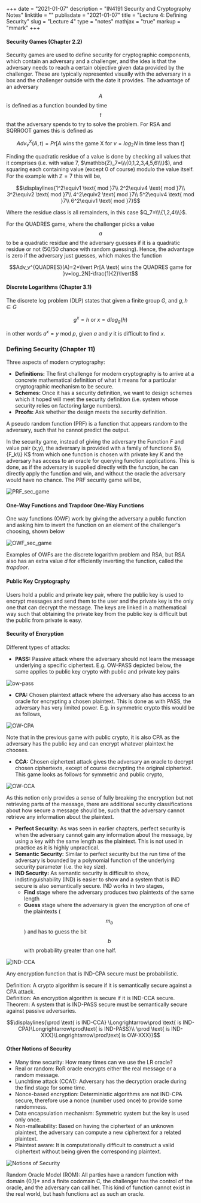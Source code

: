 +++
date = "2021-01-07"
description = "IN4191 Security and Cryptography Notes"
linktitle = ""
publisdate = "2021-01-07"
title = "Lecture 4: Defining Security"
slug = "Lecture 4"
type = "notes"
mathjax = "true"
markup = "mmark"
+++

#### Security Games (Chapter 2.2)

Security games are used to define security for cryptographic components, which contain an adversary and a challenger, and the idea is that the adversary needs to reach a certain objective given data provided by the challenger. These are typically represented visually with the adversary in a box and the challenger outside with the date it provides. The advantage of an adversary $$A$$ is defined as a function bounded by time $$t$$ that the adversary spends to try to solve the problem. For RSA and SQRROOT games this is defined as

$$Adv_v^X(A,t)=Pr[A \text{ wins the game X for }v=log_2N \text{ in time less than }t]$$

Finding the quadratic residue of a value is done by checking all values that it comprises (i.e. with value 7, $\mathbb{Z}_7=\\\{0,1,2,3,4,5,6\\\}$), and squaring each containing value (except 0 of course) modulo the value itself. For the example with $\mathbb{Z}=7$ this will be,

$$\displaylines{1^2\equiv1 \text{ mod }7\\
2^2\equiv4 \text{ mod }7\\
3^2\equiv2 \text{ mod }7\\
4^2\equiv2 \text{ mod }7\\
5^2\equiv4 \text{ mod }7\\
6^2\equiv1 \text{ mod }7}$$

Where the residue class is all remainders, in this case $Q_7=\\\{1,2,4\\\}$.

For the QUADRES game, where the challenger picks a value $$a$$ to be a quadratic residue and the adversary guesses if it is a quadratic residue or not (50/50 chance with random guessing). Hence, the advantage is zero if the adversary just guesses, which makes the function

$$Adv_v^{QUADRES}(A)=2*\lvert Pr[A \text{ wins the QUADRES game for }v=log_2N]-\frac{1}{2}\lvert$$

#### Discrete Logarithms (Chapter 3.1)

The discrete log problem (DLP) states that given a finite group $G$, and $g,h \in G$

$$g^x=h\text{ or }x=dlog_g(h)$$

in other words $a^x=y\text{ mod }p$, given $a$ and $y$ it is difficult to find $x$.

### Defining Security (Chapter 11)

Three aspects of modern cryptography:

- **Definitions:** The first challenge for modern cryptography is to arrive at a concrete mathematical definition of what it means for a particular cryptographic mechanism to be secure.
- **Schemes:** Once it has a security definition, we want to design schemes which it hoped will meet the security definition (i.e. system whose security relies on factoring large numbers).
- **Proofs:** Ask whether the design meets the security definition.

A pseudo random function (PRF) is a function that appears random to the adversary, such that he cannot predict the output.

In the security game, instead of giving the adversary the Function $F$ and value pair (x,y), the adversary is provided with a family of functions $\\{F_k\\} K$ from which one function is chosen with private key $K$ and the adversary has access to an oracle for querying function applications. This is done, as if the adversary is supplied directly with the function, he can directly apply the function and win, and without the oracle the adversary would have no chance. The PRF security game will be,

![PRF_sec_game](/images/IN4191/PRF_sec_game.png)

#### One-Way Functions and Trapdoor One-Way Functions

One way functions (OWF) work by giving the adversary a public function and asking him to invert the function on an element of the challenger's choosing, shown below

![OWF_sec_game](/images/IN4191/OWF_sec_game.png)

Examples of OWFs are the discrete logarithm problem and RSA, but RSA also has an extra value $d$ for efficiently inverting the function, called the _trapdoor_.

#### Public Key Cryptography

Users hold a public and private key pair, where the public key is used to encrypt messages and send them to the user and the private key is the only one that can decrypt the message. The keys are linked in a mathematical way such that obtaining the private key from the public key is difficult but the public from private is easy.

#### Security of Encryption

Different types of attacks:

- **PASS:** Passive attack where the adversary should not learn the message underlying a specific ciphertext. E.g. OW-PASS depicted below, the same applies to public key crypto with public and private key pairs

![ow-pass](/images/IN4191/OW_PASS.png)

- **CPA:** Chosen plaintext attack where the adversary also has access to an oracle for encrypting a chosen plaintext. This is done as with PASS, the adversary has very limited power.
E.g. in symmetric crypto this would be as follows,

![OW-CPA](/images/IN4191/OW_CPA.png)

Note that in the previous game with public crypto, it is also CPA as the adversary has the public key and can encrypt whatever plaintext he chooses.

- **CCA:** Chosen ciphertext attack gives the adversary an oracle to decrypt chosen ciphertexts, except of course decrypting the original ciphertext. This game looks as follows for symmetric and public crypto,

![OW-CCA](/images/IN4191/OW-CCA.png)

As this notion only provides a sense of fully breaking the encryption but not retrieving parts of the message, there are additional security classifications about how secure a message should be, such that the adversary cannot retrieve any information about the plaintext.

- **Perfect Security:** As was seen in earlier chapters, perfect security is when the adversary cannot gain any information about the message, by using a key with the same length as the plaintext. This is not used in practice as it is highly unpractical.
- **Semantic Security:** Similar to perfect security but the run time of the adversary is bounded by a polynomial function of the underlying security parameter (i.e. the key size).
- **IND Security:** As semantic security is difficult to show, indistinguishability (IND) is easier to show and a system that is IND secure is also semantically secure. IND works in two stages,
  - **Find** stage where the adversary produces two plaintexts of the same length
  - **Guess** stage where the adversary is given the encryption of one of the plaintexts ($$m_b$$) and has to guess the bit $$b$$ with probability greater than one half.

![IND-CCA](/images/IN4191/IND-CCA.png)

Any encryption function that is IND-CPA secure must be probabilistic.

Definition: A crypto algorithm is secure if it is semantically secure against a CPA attack.  
Definition: An encryption algorithm is secure if it is IND-CCA secure.  
Theorem: A system that is IND-PASS secure must be semantically secure against passive adversaries.

$$\displaylines{\prod \text{ is IND-CCA} \Longrightarrow\prod \text{ is IND-CPA}\Longrightarrow\prod\text{ is IND-PASS}\\ \prod \text{ is IND-XXX}\Longrightarrow\prod\text{ is OW-XXX}}$$

#### Other Notions of Security

- Many time security: How many times can we use the LR oracle?
- Real or random: RoR oracle encrypts either the real message or a random message.
- Lunchtime attack (CCA1): Adversary has the decryption oracle during the find stage for some time.
- Nonce-based encryption: Deterministic algorithms are not IND-CPA secure, therefore use a nonce (number used once) to provide some randomness.
- Data encapsulation mechanism: Symmetric system but the key is used only once.
- Non-malleability: Based on having the ciphertext of an unknown plaintext, the adversary can compute a new ciphertext for a related plaintext.
- Plaintext aware: It is computationally difficult to construct a valid ciphertext without being given the corresponding plaintext.

![Notions of Security](/images/IN4191/NotionsOfSec.png)

Random Oracle Model (ROM): All parties have a random function with domain {0,1}* and a finite codomain C, the challenger has the control of the oracle, and the adversary can call her. This kind of function cannot exist in the real world, but hash functions act as such an oracle.
